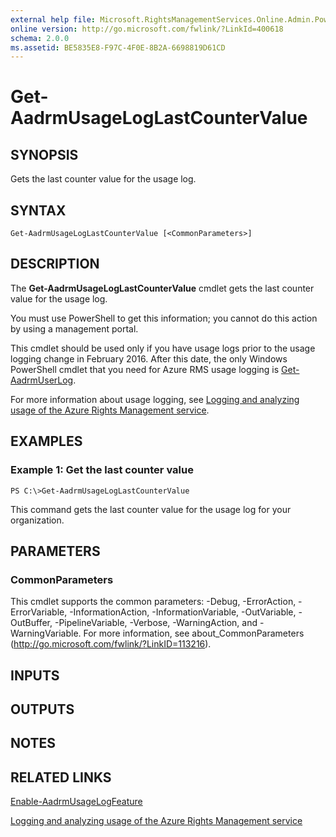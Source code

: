```yaml
---
external help file: Microsoft.RightsManagementServices.Online.Admin.PowerShell.dll-Help.xml
online version: http://go.microsoft.com/fwlink/?LinkId=400618
schema: 2.0.0
ms.assetid: BE5835E8-F97C-4F0E-8B2A-6698819D61CD
---
```


# Get-AadrmUsageLogLastCounterValue

## SYNOPSIS
Gets the last counter value for the usage log.

## SYNTAX

```
Get-AadrmUsageLogLastCounterValue [<CommonParameters>]
```

## DESCRIPTION
The **Get-AadrmUsageLogLastCounterValue** cmdlet gets the last counter value for the usage log.

You must use PowerShell to get this information; you cannot do this action by using a management portal.

This cmdlet should be used only if you have usage logs prior to the usage logging change in February 2016.
After this date, the only Windows PowerShell cmdlet that you need for Azure RMS usage logging is [Get-AadrmUserLog](./Get-AadrmUserLog.md).

For more information about usage logging, see [Logging and analyzing usage of the Azure Rights Management service](/information-protection/deploy-use/log-analyze-usage).

## EXAMPLES

### Example 1: Get the last counter value
```
PS C:\>Get-AadrmUsageLogLastCounterValue
```

This command gets the last counter value for the usage log for your organization.

## PARAMETERS

### CommonParameters
This cmdlet supports the common parameters: -Debug, -ErrorAction, -ErrorVariable, -InformationAction, -InformationVariable, -OutVariable, -OutBuffer, -PipelineVariable, -Verbose, -WarningAction, and -WarningVariable. For more information, see about_CommonParameters (http://go.microsoft.com/fwlink/?LinkID=113216).

## INPUTS

## OUTPUTS

## NOTES

## RELATED LINKS

[Enable-AadrmUsageLogFeature](./Enable-AadrmUsageLogFeature.md)

[Logging and analyzing usage of the Azure Rights Management service](/information-protection/deploy-use/log-analyze-usage)